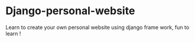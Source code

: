 # Django-personal-website
Learn to create your own personal website using django frame work, fun to learn !
